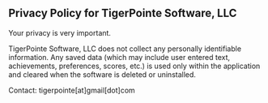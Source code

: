 ## Privacy Policy for TigerPointe Software, LLC

Your privacy is very important.

TigerPointe Software, LLC does not collect any personally identifiable information.  Any saved data (which may include user entered text, achievements, preferences, scores, etc.) is used only within the application and cleared when the software is deleted or uninstalled.

Contact:  tigerpointe[at]gmail[dot]com